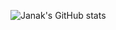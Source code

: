 ![Janak's GitHub stats](https://github-readme-stats.vercel.app/api?username=JanakXD&theme=vue-dark)
